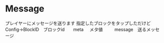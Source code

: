 # Message
プレイヤーにメッセージを送ります
指定したブロックをタップしただけど
Config->BlockID　ブロックid
        meta     メタ値
     　 message　送るメッセージ
